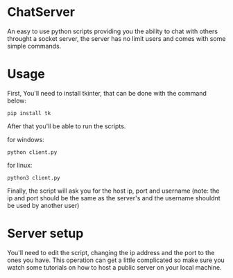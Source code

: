 # ChatServer


An easy to use python scripts providing you the ability to chat with others throught a socket server, the server has no limit users and comes with some simple commands.


# Usage

First, You'll need to install tkinter, that can be done with the command below:

``` pip install tk ```

After that you'll be able to run the scripts.

for windows:

```python client.py```

for linux:

```python3 client.py```

Finally, the script will ask you for the host ip, port and username (note: the ip and port should be the same as the server's and the username shouldnt be used by another user)


# Server setup


You'll need to edit the script, changing the ip address and the port to the ones you have. This operation can get a little complicated so make sure you watch some tutorials on how to host a public server on your local machine.
